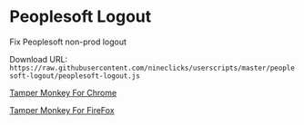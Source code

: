 # Peoplesoft Logout

Fix Peoplesoft non-prod logout

Download URL: `https://raw.githubusercontent.com/nineclicks/userscripts/master/peoplesoft-logout/peoplesoft-logout.js`

[Tamper Monkey For Chrome](https://chrome.google.com/webstore/detail/tampermonkey/dhdgffkkebhmkfjojejmpbldmpobfkfo?hl=en)

[Tamper Monkey For FireFox](https://addons.mozilla.org/en-US/firefox/addon/tampermonkey/)
